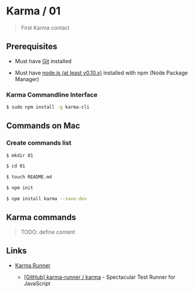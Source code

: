 # Karma / 01

> First Karma contact


## Prerequisites

* Must have [Git](http://git-scm.com/) installed

* Must have [node.js (at least v0.10.x)](http://nodejs.org/) installed with npm (Node Package Manager)

### Karma Commandline Interface

```bash
$ sudo npm install -g karma-cli
```


## Commands on Mac

### Create commands list

```bash
$ mkdir 01

$ cd 01

$ touch README.md

$ npm init

$ npm install karma --save-dev
```


## Karma commands

> TODO: define content


## Links

* [Karma Runner](https://karma-runner.github.io/)

  * [[GitHub] karma-runner / karma](https://github.com/karma-runner/karma) - Spectacular Test Runner for JavaScript
